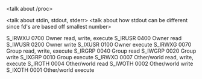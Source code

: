 <talk about files on Linux>
<talk about file descriptor>
<talk about race conditions esspecially when checking for files>
    <it is better to let the OS do the magic>
    <checking for existence then opening can be a race condition>

<talk about /proc>

<talk about leaving files open>

<talk about stdin, stdout, stderr>
<talk about how stdout can be different since fd's are based off smallest number>

<erasing file securely>
<umask funky>

S_IRWXU     0700    Owner read, write, execute
S_IRUSR     0400    Owner read
S_IWUSR     0200    Owner write
S_IXUSR     0100    Owner execute
S_IRWXG     0070    Group read, write, execute
S_IRGRP     0040    Group read
S_IWGRP     0020    Group write
S_IXGRP     0010    Group execute
S_IRWXO     0007    Other/world read, write, execute
S_IROTH     0004    Other/world read
S_IWOTH     0002    Other/world write
S_IXOTH     0001    Other/world execute

<realtive paths>

